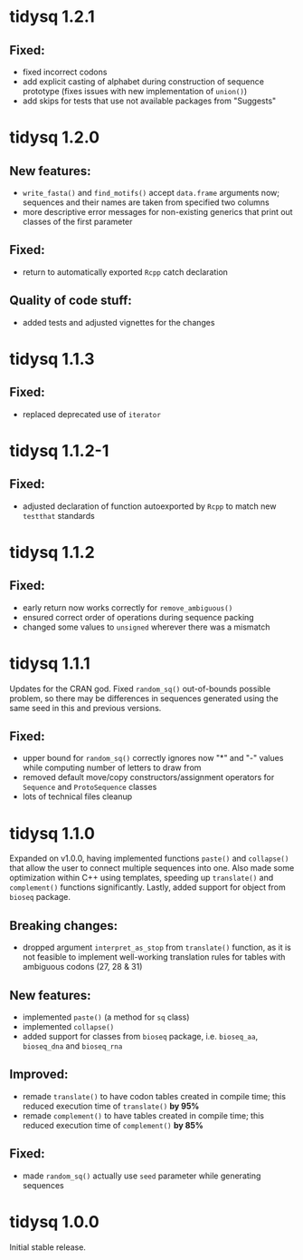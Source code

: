 # tidysq 1.2.1

## Fixed:
* fixed incorrect codons
* add explicit casting of alphabet during construction of sequence prototype (fixes issues with new implementation of `union()`) 
* add skips for tests that use not available packages from "Suggests"

# tidysq 1.2.0
## New features:
* `write_fasta()` and `find_motifs()` accept `data.frame` arguments now; sequences and their names are taken from specified two columns
* more descriptive error messages for non-existing generics that print out classes of the first parameter

## Fixed:
* return to automatically exported `Rcpp` catch declaration

## Quality of code stuff:
* added tests and adjusted vignettes for the changes

# tidysq 1.1.3
## Fixed:
* replaced deprecated use of `iterator`

# tidysq 1.1.2-1
## Fixed:
* adjusted declaration of function autoexported by `Rcpp` to match new `testthat` standards

# tidysq 1.1.2
## Fixed:
* early return now works correctly for `remove_ambiguous()`
* ensured correct order of operations during sequence packing
* changed some values to `unsigned` wherever there was a mismatch

# tidysq 1.1.1
Updates for the CRAN god. Fixed `random_sq()` out-of-bounds possible problem, so there may be differences in sequences generated using the same seed in this and previous versions.

## Fixed:
* upper bound for `random_sq()` correctly ignores now "*" and "-" values while computing number of letters to draw from
* removed default move/copy constructors/assignment operators for `Sequence` and `ProtoSequence` classes
* lots of technical files cleanup

# tidysq 1.1.0
Expanded on v1.0.0, having implemented functions `paste()` and `collapse()` that allow the user to connect multiple sequences into one. Also made some optimization within C++ using templates, speeding up `translate()` and `complement()` functions significantly. Lastly, added support for object from `bioseq` package.

## Breaking changes:
* dropped argument `interpret_as_stop` from `translate()` function, as it is not feasible to implement well-working translation rules for tables with ambiguous codons (27, 28 & 31)

## New features:
* implemented `paste()` (a method for `sq` class)
* implemented `collapse()`
* added support for classes from `bioseq` package, i.e. `bioseq_aa`, `bioseq_dna` and `bioseq_rna`

## Improved:
* remade `translate()` to have codon tables created in compile time; this reduced execution time of `translate()` **by 95%**
* remade `complement()` to have tables created in compile time; this reduced execution time of `complement()` **by 85%**

## Fixed:
* made `random_sq()` actually use `seed` parameter while generating sequences

# tidysq 1.0.0
Initial stable release.
